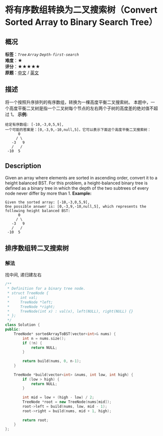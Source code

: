 # 将有序数组转换为二叉搜索树（Convert Sorted Array to Binary Search Tree）
## 概况
**标签**：*`Tree`*  *`Array`*  *`Depth-first-search`*<br>
**难度**：★<br>
**评分**：★★★★★<br>
**原题**：[中文](https://leetcode-cn.com/problems/convert-sorted-array-to-binary-search-tree) / [英文](https://leetcode.com/problems/convert-sorted-array-to-binary-search-tree)
## 描述
将一个按照升序排列的有序数组，转换为一棵高度平衡二叉搜索树。
本题中，一个高度平衡二叉树是指一个二叉树每个节点的左右两个子树的高度差的绝对值不超过 1。
**示例:**
```
给定有序数组: [-10,-3,0,5,9],
一个可能的答案是：[0,-3,9,-10,null,5]，它可以表示下面这个高度平衡二叉搜索树：
      0
     / \
   -3   9
   /   /
 -10  5
```
## Description
Given an array where elements are sorted in ascending order, convert it to a height balanced BST.
For this problem, a height-balanced binary tree is defined as a binary tree in which the depth of the two subtrees of every node never differ by more than 1.
**Example:**
```
Given the sorted array: [-10,-3,0,5,9],
One possible answer is: [0,-3,9,-10,null,5], which represents the following height balanced BST:
      0
     / \
   -3   9
   /   /
 -10  5
```
## 排序数组转二叉搜索树
### 解法
找中间, 递归建左右
```c++
/**
 * Definition for a binary tree node.
 * struct TreeNode {
 *     int val;
 *     TreeNode *left;
 *     TreeNode *right;
 *     TreeNode(int x) : val(x), left(NULL), right(NULL) {}
 * };
 */
class Solution {
public:
    TreeNode* sortedArrayToBST(vector<int>& nums) {
        int n = nums.size();
        if (!n) {
            return NULL;
        }
        
        return build(nums, 0, n-1);
    }
    
    TreeNode *build(vector<int> &nums, int low, int high) {
        if (low > high) {
            return NULL;
        }
        
        int mid = low + (high - low) / 2;
        TreeNode *root = new TreeNode(nums[mid]);
        root->left = build(nums, low, mid - 1);
        root->right = build(nums, mid + 1, high);
        
        return root;
    }
};
```